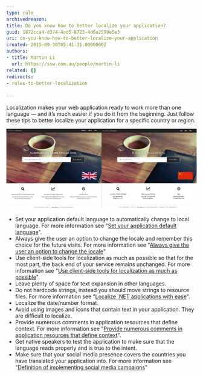 ```yaml
---
type: rule
archivedreason: 
title: Do you know how to better localize your application?
guid: 1872cca4-d374-4ad5-8723-4d6a2599e5e3
uri: do-you-know-how-to-better-localize-your-application
created: 2015-09-30T05:41:31.0000000Z
authors:
- title: Martin Li
  url: https://ssw.com.au/people/martin-li
related: []
redirects:
- rules-to-better-localization

---
```


Localization makes your web application ready to work more than one language — and it’s much easier if you do it from the beginning. Just follow these tips to better localize your application for a specific country or region.

<!--endintro-->

![Figure: SSW LinkAuditor application is available in Chinese](/rules/do-you-know-how-to-better-localize-your-application/SSW-Link-Auditor-Chinafy.jpg)

* Set your application default language to automatically change to local language. For more information see "[Set your application default language](/do-you-set-your-application-default-language-to-automatically-change-to-local-language)".
* Always give the user an option to change the locale and remember this choice for the future visits. For more information see "[Always give the user an option to change the locale](/do-you-always-give-the-user-an-option-to-change-the-locale)".
* Use client-side tools for localization as much as possible so that for the most part, the back end of your service remains unchanged. For more information see "[Use client-side tools for localization as much as possible](/do-you-use-client-side-tools-for-localization-as-much-as-possible)".
* Leave plenty of space for text expansion in other languages.
* Do not hardcode strings, instead you should move strings to resource files. For more information see "[Localize .NET applications with ease](https://www.jetbrains.com/resharper/features/internationalization.html)".
* Localize the date/number format.
* Avoid using images and icons that contain text in your application. They are difficult to localize.
* Provide numerous comments in application resources that define context. For more information see "[Provide numerous comments in application resources that define context](/do-you-provide-numerous-comments-in-application-resources-that-define-context)".
* Get native speakers to test the application to make sure that the language reads properly and is true to the intent.
* Make sure that your social media presence covers the countries you have translated your application into. For more information see "[Definition of implementing social media campaigns](/do-you-follow-a-definition-of-social-media)"

